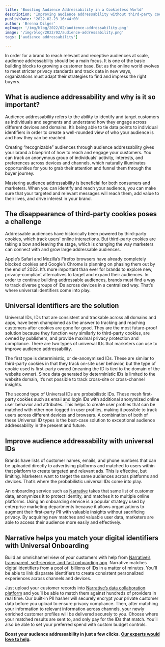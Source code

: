 ```yaml
---
title: 'Boosting Audience Addressability in a Cookieless World'
description: 'Improving audience addressability without third-party cookies can be challenging. Using universal IDs to reach and engage new customers is the future-proof solution.'
publishDate: '2022-02-23 16:44:00'
author: 'Brenna Dilger'
ogImage: '/img/blog/2022/02/audience-addressability.png'
image: '/img/blog/2022/02/audience-addressability.png'
tags: ['audience addressability']

---
```

In order for a brand to reach relevant and receptive audiences at scale, audience addressability should be a main focus. It is one of the basic building blocks to growing a customer base. But as the online world evolves to meet stricter privacy standards and track data in new ways, organizations must adapt their strategies to find and impress the right buyers.

## What is audience addressability and why is it so important?

Audience addressability refers to the ability to identify and target customers as individuals and segments and understand how they engage across different devices and domains. It’s being able to tie data points to individual identifiers in order to create a well-rounded view of who your audience is and how they can be reached.  

Creating “recognizable” audiences through audience addressability gives your brand a blueprint of how to reach and engage your customers. You can track an anonymous group of individuals’ activity, interests, and preferences across devices and channels, which naturally illuminates opportunities for you to grab their attention and funnel them through the buyer journey.

Mastering audience addressability is beneficial for both consumers and marketers. When you can identify and reach your audience, you can make sure that your targeted and relevant messages will reach them, add value to their lives, and drive interest in your brand.

## The disappearance of third-party cookies poses a challenge

Addressable audiences have historically been powered by third-party cookies, which track users’ online interactions. But third-party cookies are taking a bow and leaving the stage, which is changing the way marketers can connect with and grow large addressable audiences.

Apple’s Safari and Mozilla’s Firefox browsers have already completely blocked cookies and Google’s Chrome is planning on phasing them out by the end of 2023. It’s more important than ever for brands to explore new, privacy-compliant alternatives to target and expand their audiences. In order to continue building addressable audiences, brands must find a way to track diverse groups of IDs across devices in a centralized way. That’s where universal identifiers come into play.

## Universal identifiers are the solution

Universal IDs, IDs that are consistent and trackable across all domains and apps, have been championed as the answer to tracking and reaching customers after cookies are gone for good. They are the most future-proof solution because they function very similarly to third-party cookies, are owned by publishers, and provide maximal privacy protection and compliance. There are two types of universal IDs that marketers can use to improve audience addressability.

The first type is deterministic, or de-anonymised IDs. These are similar to third-party cookies in that they track on-site user behavior, but the type of cookie used is first-party owned (meaning the ID is tied to the domain of the website owner). Since data generated by deterministic IDs is limited to the website domain, it’s not possible to track cross-site or cross-channel insights.

The second type of Universal IDs are probabilistic IDs. These mesh first-party cookies such as email and login IDs with additional anonymized online user behavior and attributes. This helps to create user profiles that can be matched with other non-logged-in user profiles, making it possible to track users across different devices and browsers. A combination of both of these Universal ID types is the best-case solution to exceptional audience addressability in the present and future.

## Improve audience addressability with universal IDs

Brands have lists of customer names, emails, and phone numbers that can be uploaded directly to advertising platforms and matched to users within that platform to create targeted and relevant ads. This is effective, but limiting. Marketers want to target the same audiences across platforms and devices. That’s where the probabilistic universal IDs come into play.

An onboarding service such as [Narrative](/) takes that same list of customer data, anonymizes it to protect identity, and matches it to multiple online platforms. Using an onboarding service is a popular strategy used by enterprise marketing departments because it allows organizations to augment their first-party PII with valuable insights without sacrificing privacy. By acquiring new matches and valuable user data, marketers are able to access their audience more easily and effectively.

## Narrative helps you match your digital identifiers with Universal Onboarding

Build an omnichannel view of your customers with help from [Narrative’s transparent, self-service, and fast onboarding app](https://app.narrative.io/app/universal-onboarding). Narrative matches digital identifiers from a pool of  billions of IDs in a matter of minutes. You’ll be able to link disparate identifiers to create consistent personalized experiences across channels and devices.

Just upload your customer records into [Narrative’s data collaboration platform](/products/data-marketplace) and you’ll be able to match them against hundreds of providers in real time. Our built-in PII hasher will securely encrypt your private customer data before you upload to ensure privacy compliance. Then, after matching your information to relevant information across channels, your newly enriched customer profiles will be delivered securely to you. Choose where your matched results are sent to, and only pay for the IDs that match. You’ll also be able to set your preferred spend with custom budget controls.

**Boost your audience addressability in just a few clicks.** [**Our experts would love to help**](/contact)**.**
